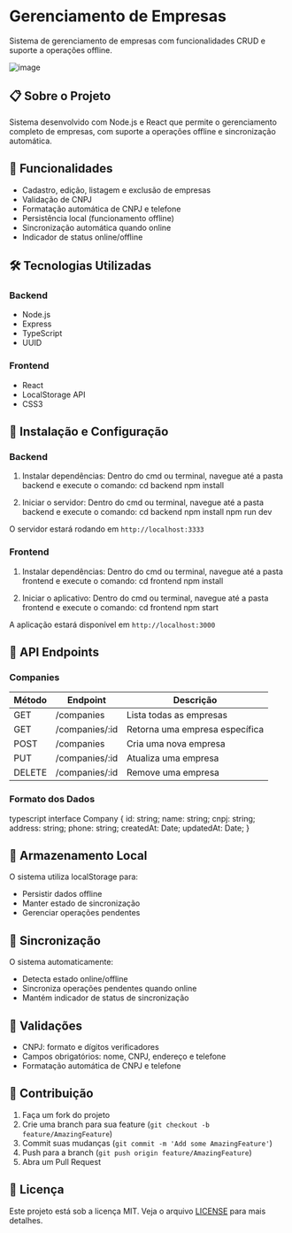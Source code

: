 # Gerenciamento de Empresas

Sistema de gerenciamento de empresas com funcionalidades CRUD e suporte a operações offline.

![image](https://github.com/user-attachments/assets/4f9bcef2-3cee-476e-a0ee-f06da92f048e)


## 📋 Sobre o Projeto
Sistema desenvolvido com Node.js e React que permite o gerenciamento completo de empresas, com suporte a operações offline e sincronização automática.

## 🚀 Funcionalidades

- Cadastro, edição, listagem e exclusão de empresas
- Validação de CNPJ
- Formatação automática de CNPJ e telefone
- Persistência local (funcionamento offline)
- Sincronização automática quando online
- Indicador de status online/offline

## 🛠️ Tecnologias Utilizadas

### Backend
- Node.js
- Express
- TypeScript
- UUID

### Frontend
- React
- LocalStorage API
- CSS3

## 🔧 Instalação e Configuração

### Backend

1. Instalar dependências:
Dentro do cmd ou terminal, navegue até a pasta backend e execute o comando:
cd backend
npm install

2. Iniciar o servidor:
Dentro do cmd ou terminal, navegue até a pasta backend e execute o comando:
cd backend
npm install
npm run dev

O servidor estará rodando em `http://localhost:3333`

### Frontend

1. Instalar dependências:
Dentro do cmd ou terminal, navegue até a pasta frontend e execute o comando:
cd frontend
npm install

2. Iniciar o aplicativo:
Dentro do cmd ou terminal, navegue até a pasta frontend e execute o comando:
cd frontend
npm start

A aplicação estará disponível em `http://localhost:3000`

## 📡 API Endpoints

### Companies

| Método | Endpoint | Descrição |
|--------|----------|-----------|
| GET | /companies | Lista todas as empresas |
| GET | /companies/:id | Retorna uma empresa específica |
| POST | /companies | Cria uma nova empresa |
| PUT | /companies/:id | Atualiza uma empresa |
| DELETE | /companies/:id | Remove uma empresa |

### Formato dos Dados

typescript
interface Company {
id: string;
name: string;
cnpj: string;
address: string;
phone: string;
createdAt: Date;
updatedAt: Date;
}

## 💾 Armazenamento Local

O sistema utiliza localStorage para:
- Persistir dados offline
- Manter estado de sincronização
- Gerenciar operações pendentes

## 🔄 Sincronização

O sistema automaticamente:
- Detecta estado online/offline
- Sincroniza operações pendentes quando online
- Mantém indicador de status de sincronização

## 🧪 Validações

- CNPJ: formato e dígitos verificadores
- Campos obrigatórios: nome, CNPJ, endereço e telefone
- Formatação automática de CNPJ e telefone

## 👥 Contribuição

1. Faça um fork do projeto
2. Crie uma branch para sua feature (`git checkout -b feature/AmazingFeature`)
3. Commit suas mudanças (`git commit -m 'Add some AmazingFeature'`)
4. Push para a branch (`git push origin feature/AmazingFeature`)
5. Abra um Pull Request

## 📄 Licença

Este projeto está sob a licença MIT. Veja o arquivo [LICENSE](LICENSE) para mais detalhes.



